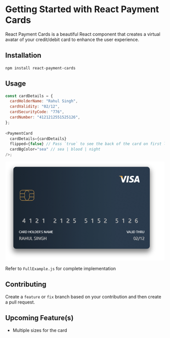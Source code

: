 # Getting Started with React Payment Cards

React Payment Cards is a beautiful React component that creates a virtual avatar of your credit/debit card to enhance the user experience.

## Installation

`npm install react-payment-cards`

## Usage

```js
const cardDetails = {
  cardHolderName: "Rahul Singh",
  cardValidity: "02/12",
  cardSecurityCode: "776",
  cardNumber: "4121212551525126",
};

<PaymentCard
  cardDetails={cardDetails}
  flipped={false} // Pass `true` to see the back of the card on first load
  cardBgColor="sea" // sea | blood | night
/>;
```

![React Payment Cards](src/demo/RPCdemo.png)

Refer to `FullExample.js` for complete implementation

## Contributing

Create a `feature` or `fix` branch based on your contribution and then create a pull request.

## Upcoming Feature(s)

- Multiple sizes for the card
